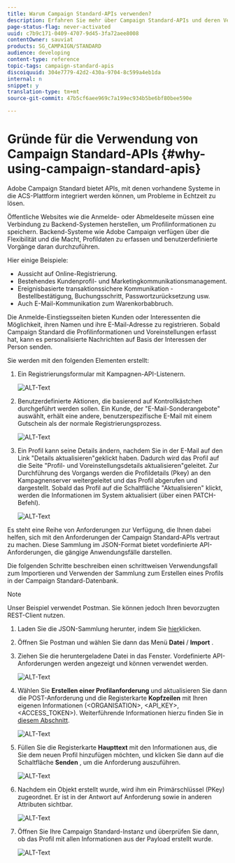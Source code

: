 ```yaml
---
title: Warum Campaign Standard-APIs verwenden?
description: Erfahren Sie mehr über Campaign Standard-APIs und deren Verwendung.
page-status-flag: never-activated
uuid: c7b9c171-0409-4707-9d45-3fa72aee8008
contentOwner: sauviat
products: SG_CAMPAIGN/STANDARD
audience: developing
content-type: reference
topic-tags: campaign-standard-apis
discoiquuid: 304e7779-42d2-430a-9704-8c599a4eb1da
internal: n
snippet: y
translation-type: tm+mt
source-git-commit: 47b5cf6aee969c7a199ec934b5be6bf80bee590e

---
```



# Gründe für die Verwendung von Campaign Standard-APIs {#why-using-campaign-standard-apis}

Adobe Campaign Standard bietet APIs, mit denen vorhandene Systeme in die ACS-Plattform integriert werden können, um Probleme in Echtzeit zu lösen.

Öffentliche Websites wie die Anmelde- oder Abmeldeseite müssen eine Verbindung zu Backend-Systemen herstellen, um Profilinformationen zu speichern. Backend-Systeme wie Adobe Campaign verfügen über die Flexibilität und die Macht, Profildaten zu erfassen und benutzerdefinierte Vorgänge daran durchzuführen.

Hier einige Beispiele:

* Aussicht auf Online-Registrierung.
* Bestehendes Kundenprofil- und Marketingkommunikationsmanagement.
* Ereignisbasierte transaktionssichere Kommunikation - Bestellbestätigung, Buchungsschritt, Passwortzurücksetzung usw.
* Auch E-Mail-Kommunikation zum Warenkorbabbruch.

Die Anmelde-Einstiegsseiten bieten Kunden oder Interessenten die Möglichkeit, ihren Namen und ihre E-Mail-Adresse zu registrieren. Sobald Campaign Standard die Profilinformationen und Voreinstellungen erfasst hat, kann es personalisierte Nachrichten auf Basis der Interessen der Person senden.

Sie werden mit den folgenden Elementen erstellt:

1. Ein Registrierungsformular mit Kampagnen-API-Listenern.

   ![ALT-Text](assets/apis_uc1.png)

1. Benutzerdefinierte Aktionen, die basierend auf Kontrollkästchen durchgeführt werden sollen. Ein Kunde, der "E-Mail-Sonderangebote" auswählt, erhält eine andere, benutzerspezifische E-Mail mit einem Gutschein als der normale Registrierungsprozess.

   ![ALT-Text](assets/apis_uc2.png)

1. Ein Profil kann seine Details ändern, nachdem Sie in der E-Mail auf den Link "Details aktualisieren"geklickt haben. Dadurch wird das Profil auf die Seite "Profil- und Voreinstellungsdetails aktualisieren"geleitet. Zur Durchführung des Vorgangs werden die Profildetails (Pkey) an den Kampagnenserver weitergeleitet und das Profil abgerufen und dargestellt. Sobald das Profil auf die Schaltfläche "Aktualisieren" klickt, werden die Informationen im System aktualisiert (über einen PATCH-Befehl).

   ![ALT-Text](assets/apis_uc3.png)

Es steht eine Reihe von Anforderungen zur Verfügung, die Ihnen dabei helfen, sich mit den Anforderungen der Campaign Standard-APIs vertraut zu machen. Diese Sammlung im JSON-Format bietet vordefinierte API-Anforderungen, die gängige Anwendungsfälle darstellen.

Die folgenden Schritte beschreiben einen schrittweisen Verwendungsfall zum Importieren und Verwenden der Sammlung zum Erstellen eines Profils in der Campaign Standard-Datenbank.

>[!NOTE]
>
>Unser Beispiel verwendet Postman. Sie können jedoch Ihren bevorzugten REST-Client nutzen.

1. Laden Sie die JSON-Sammlung herunter, indem Sie [hier](https://helpx.adobe.com/content/dam/help/en/campaign/kb/working-with-acs-api/_jcr_content/main-pars/download_section/download-1/KB_postman_collection.json.zip)klicken.

1. Öffnen Sie Postman und wählen Sie dann das Menü **Datei** / **Import** .

1. Ziehen Sie die heruntergeladene Datei in das Fenster. Vordefinierte API-Anforderungen werden angezeigt und können verwendet werden.

   ![ALT-Text](assets/postman_collection.png)

1. Wählen Sie **Erstellen einer Profilanforderung** und aktualisieren Sie dann die POST-Anforderung und die Registerkarte **Kopfzeilen** mit Ihren eigenen Informationen (&lt;ORGANISATION&gt;, &lt;API_KEY&gt;, &lt;ACCESS_TOKEN&gt;). Weiterführende Informationen hierzu finden Sie in [diesem Abschnitt](../../api/using/setting-up-api-access.md).

   ![ALT-Text](assets/postman_uc1.png)

1. Füllen Sie die Registerkarte **Haupttext** mit den Informationen aus, die Sie dem neuen Profil hinzufügen möchten, und klicken Sie dann auf die Schaltfläche **Senden** , um die Anforderung auszuführen.

   ![ALT-Text](assets/postman_uc2.png)

1. Nachdem ein Objekt erstellt wurde, wird ihm ein Primärschlüssel (PKey) zugeordnet. Er ist in der Antwort auf Anforderung sowie in anderen Attributen sichtbar.

   ![ALT-Text](assets/postman_uc3.png)

1. Öffnen Sie Ihre Campaign Standard-Instanz und überprüfen Sie dann, ob das Profil mit allen Informationen aus der Payload erstellt wurde.

   ![ALT-Text](assets/postman_uc4.png)
